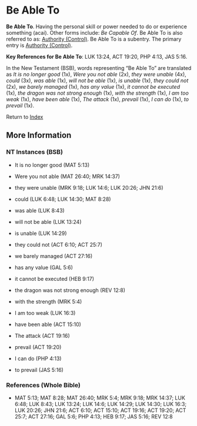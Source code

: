 # Be Able To
**Be Able To**. 
Having the personal skill or power needed to do or experience something (acai). 
Other forms include: 
*Be Capable Of*. 
Be Able To is also referred to as: 
[Authority (Control)](Authority.2.md). 
Be Able To is a subentry. The primary entry is 
[Authority (Control)](Authority.2.md). 


**Key References for Be Able To**: 
LUK 13:24, ACT 19:20, PHP 4:13, JAS 5:16. 




In the New Testament (BSB), words representing “Be Able To” are translated as 
*It is no longer good* (1x), *Were you not able* (2x), *they were unable* (4x), *could* (3x), *was able* (1x), *will not be able* (1x), *is unable* (1x), *they could not* (2x), *we barely managed* (1x), *has any value* (1x), *it cannot be executed* (1x), *the dragon was not strong enough* (1x), *with the strength* (1x), *I am too weak* (1x), *have been able* (1x), *The attack* (1x), *prevail* (1x), *I can do* (1x), *to prevail* (1x). 


Return to [Index](00-Index.md)

## More Information

### NT Instances (BSB)

* It is no longer good (MAT 5:13)

* Were you not able (MAT 26:40; MRK 14:37)

* they were unable (MRK 9:18; LUK 14:6; LUK 20:26; JHN 21:6)

* could (LUK 6:48; LUK 14:30; MAT 8:28)

* was able (LUK 8:43)

* will not be able (LUK 13:24)

* is unable (LUK 14:29)

* they could not (ACT 6:10; ACT 25:7)

* we barely managed (ACT 27:16)

* has any value (GAL 5:6)

* it cannot be executed (HEB 9:17)

* the dragon was not strong enough (REV 12:8)

* with the strength (MRK 5:4)

* I am too weak (LUK 16:3)

* have been able (ACT 15:10)

* The attack (ACT 19:16)

* prevail (ACT 19:20)

* I can do (PHP 4:13)

* to prevail (JAS 5:16)



### References (Whole Bible)

* MAT 5:13; MAT 8:28; MAT 26:40; MRK 5:4; MRK 9:18; MRK 14:37; LUK 6:48; LUK 8:43; LUK 13:24; LUK 14:6; LUK 14:29; LUK 14:30; LUK 16:3; LUK 20:26; JHN 21:6; ACT 6:10; ACT 15:10; ACT 19:16; ACT 19:20; ACT 25:7; ACT 27:16; GAL 5:6; PHP 4:13; HEB 9:17; JAS 5:16; REV 12:8



